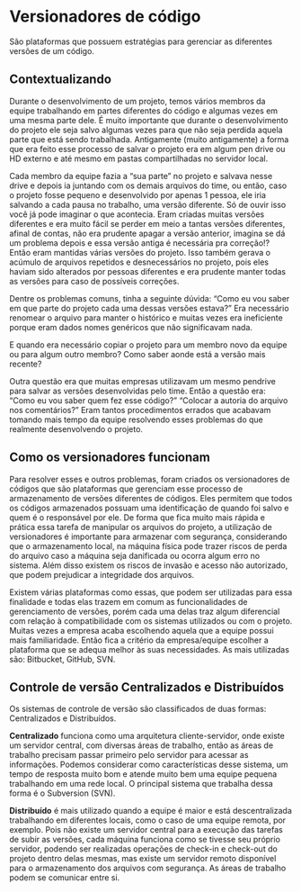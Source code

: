 # Versionadores de código

São plataformas que possuem estratégias para gerenciar as diferentes versões de um código.

## Contextualizando

Durante o desenvolvimento de um projeto, temos vários membros da equipe trabalhando em partes diferentes do código e algumas vezes em uma mesma parte dele. É muito importante que durante o desenvolvimento do projeto ele seja salvo algumas vezes para que não seja perdida aquela parte que está sendo trabalhada. Antigamente (muito antigamente) a forma que era feito esse processo de salvar o projeto era em algum pen drive ou HD externo e até mesmo em pastas compartilhadas no servidor local.

Cada membro da equipe fazia a “sua parte” no projeto e salvava nesse drive e depois ia juntando com os demais arquivos do time, ou então, caso o projeto fosse pequeno e desenvolvido por apenas 1 pessoa, ele iria salvando a cada pausa no trabalho, uma versão diferente. Só de ouvir isso você já pode imaginar o que acontecia. Eram criadas muitas versões diferentes e era muito fácil se perder em meio a tantas versões diferentes, afinal de contas, não era prudente apagar a versão anterior, imagina se dá um problema depois e essa versão antiga é necessária pra correção!? Então eram mantidas várias versões do projeto. Isso também gerava o acúmulo de arquivos repetidos e desnecessários no projeto, pois eles haviam sido alterados por pessoas diferentes e era prudente manter todas as versões para caso de possíveis correções.

Dentre os problemas comuns, tinha a seguinte dúvida: “Como eu vou saber em que parte do projeto cada uma dessas versões estava?” Era necessário renomear o arquivo para manter o histórico e muitas vezes era ineficiente porque eram dados nomes genéricos que não significavam nada.

E quando era necessário copiar o projeto para um membro novo da equipe ou para algum outro membro? Como saber aonde está a versão mais recente?

Outra questão era que muitas empresas utilizavam um mesmo pendrive para salvar as versões desenvolvidas pelo time. Então a questão era: “Como eu vou saber quem fez esse código?” “Colocar a autoria do arquivo nos comentários?” Eram tantos procedimentos errados que acabavam tomando mais tempo da equipe resolvendo esses problemas do que realmente desenvolvendo o projeto.

## Como os versionadores funcionam

Para resolver esses e outros problemas, foram criados os versionadores de códigos que são plataformas que gerenciam esse processo de armazenamento de versões diferentes de códigos. Eles permitem que todos os códigos armazenados possuam uma identificação de quando foi salvo e quem é o responsável por ele. De forma que fica muito mais rápida e prática essa tarefa de manipular os arquivos do projeto, a utilização de versionadores é importante para armazenar com segurança, considerando que o armazenamento local, na máquina física pode trazer riscos de perda do arquivo caso a máquina seja danificada ou ocorra algum erro no sistema. Além disso existem os riscos de invasão e acesso não autorizado, que podem prejudicar a integridade dos arquivos.

Existem várias plataformas como essas, que podem ser utilizadas para essa finalidade e todas elas trazem em comum as funcionalidades de gerenciamento de versões, porém cada uma delas traz algum diferencial com relação à compatibilidade com os sistemas utilizados ou com o projeto. Muitas vezes a empresa acaba escolhendo aquela que a equipe possui mais familiaridade. Então fica a critério da empresa/equipe escolher a plataforma que se adequa melhor às suas necessidades. As mais utilizadas são: Bitbucket, GitHub, SVN.

## Controle de versão Centralizados e Distribuídos

Os sistemas de controle de versão são classificados de duas formas: Centralizados e Distribuídos.

**Centralizado** funciona como uma arquitetura cliente-servidor, onde existe um servidor central, com diversas áreas de trabalho, então as áreas de trabalho precisam passar primeiro pelo servidor para acessar as informações. Podemos considerar como características desse sistema, um tempo de resposta muito bom e atende muito bem uma equipe pequena trabalhando em uma rede local. O principal sistema que trabalha dessa forma é o Subversion (SVN).

**Distribuído** é mais utilizado quando a equipe é maior e está descentralizada trabalhando em diferentes locais, como o caso de uma equipe remota, por exemplo. Pois não existe um servidor central para a execução das tarefas de subir as versões, cada máquina funciona como se tivesse seu próprio servidor, podendo ser realizadas operações de check-in e check-out do projeto dentro delas mesmas, mas existe um servidor remoto disponível para o armazenamento dos arquivos com segurança. As áreas de trabalho podem se comunicar entre si.
